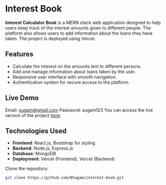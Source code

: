 # Interest Book

**Interest Calculator Book** is a MERN stack web application designed to help users keep track of the interest amounts given to different people. The platform also allows users to add information about the loans they have taken. The project is deployed using Vercel.

## Features

- Calculate the interest on the amounts lent to different persons.
- Add and manage information about loans taken by the user.
- Responsive user interface with smooth navigation.
- Authentication system for secure access to the platform.

## Live Demo

Email: sugam@gmail.com
Password: sugam123
You can access the live version of the project [here](https://interest-book.vercel.app/login).


## Technologies Used

- **Frontend**: React.js, Bootstrap for styling
- **Backend**: Node.js, Express.js
- **Database**: MongoDB
- **Deployment**: Vercel (Frontend), Vercel (Backend)

Clone the repository:

   ```bash
   git clone https://github.com/NSugam/interest-book.git
